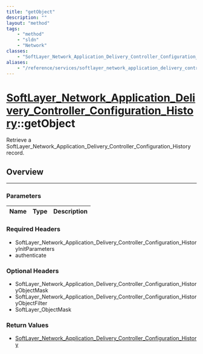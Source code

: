 ```yaml
---
title: "getObject"
description: ""
layout: "method"
tags:
    - "method"
    - "sldn"
    - "Network"
classes:
    - "SoftLayer_Network_Application_Delivery_Controller_Configuration_History"
aliases:
    - "/reference/services/softlayer_network_application_delivery_controller_configuration_history/getObject"
---
```

# [SoftLayer_Network_Application_Delivery_Controller_Configuration_History](/reference/services/SoftLayer_Network_Application_Delivery_Controller_Configuration_History)::getObject

Retrieve a SoftLayer_Network_Application_Delivery_Controller_Configuration_History record.


## Overview 


-----

### Parameters 
|Name | Type | Description |
| --- | --- | --- |


### Required Headers
* SoftLayer_Network_Application_Delivery_Controller_Configuration_HistoryInitParameters
* authenticate


### Optional Headers
* SoftLayer_Network_Application_Delivery_Controller_Configuration_HistoryObjectMask
* SoftLayer_Network_Application_Delivery_Controller_Configuration_HistoryObjectFilter
* SoftLayer_ObjectMask

### Return Values
* <a href='/reference/datatypes/SoftLayer_Network_Application_Delivery_Controller_Configuration_History'>SoftLayer_Network_Application_Delivery_Controller_Configuration_History </a>




